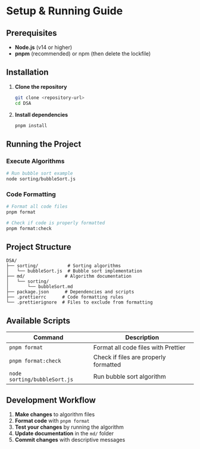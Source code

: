 # Setup & Running Guide

## Prerequisites

- **Node.js** (v14 or higher)
- **pnpm** (recommended) or npm (then delete the lockfile)

## Installation

1. **Clone the repository**

   ```bash
   git clone <repository-url>
   cd DSA
   ```

2. **Install dependencies**
   ```bash
   pnpm install
   ```

## Running the Project

### Execute Algorithms

```bash
# Run bubble sort example
node sorting/bubbleSort.js
```

### Code Formatting

```bash
# Format all code files
pnpm format

# Check if code is properly formatted
pnpm format:check
```

## Project Structure

```
DSA/
├── sorting/           # Sorting algorithms
│   └── bubbleSort.js  # Bubble sort implementation
├── md/               # Algorithm documentation
│   └── sorting/
│       └── bubbleSort.md
├── package.json      # Dependencies and scripts
├── .prettierrc      # Code formatting rules
└── .prettierignore  # Files to exclude from formatting
```

## Available Scripts

| Command                      | Description                           |
| ---------------------------- | ------------------------------------- |
| `pnpm format`                | Format all code files with Prettier   |
| `pnpm format:check`          | Check if files are properly formatted |
| `node sorting/bubbleSort.js` | Run bubble sort algorithm             |

## Development Workflow

1. **Make changes** to algorithm files
2. **Format code** with `pnpm format`
3. **Test your changes** by running the algorithm
4. **Update documentation** in the `md/` folder
5. **Commit changes** with descriptive messages

